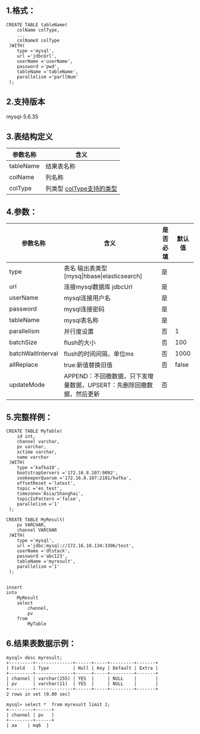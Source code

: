 ## 1.格式：
```
CREATE TABLE tableName(
    colName colType,
    ...
    colNameX colType
 )WITH(
    type ='mysql',
    url ='jdbcUrl',
    userName ='userName',
    password ='pwd',
    tableName ='tableName',
    parallelism ='parllNum'
 );

```

## 2.支持版本
 mysql-5.6.35
 
## 3.表结构定义
 
|参数名称|含义|
|----|---|
| tableName| 结果表名称|
| colName | 列名称|
| colType | 列类型 [colType支持的类型](docs/colType.md)|

## 4.参数：

|参数名称|含义|是否必填|默认值|
|----|----|----|----|
|type |表名 输出表类型[mysq&#124;hbase&#124;elasticsearch]|是||
|url | 连接mysql数据库 jdbcUrl |是||
|userName | mysql连接用户名 |是||
|password | mysql连接密码|是||
|tableName | mysql表名称|是||
|parallelism | 并行度设置|否|1|
|batchSize | flush的大小|否|100|
|batchWaitInterval | flush的时间间隔，单位ms|否|1000|
|allReplace| true:新值替换旧值|否|false|
|updateMode| APPEND：不回撤数据，只下发增量数据，UPSERT：先删除回撤数据，然后更新|否||

## 5.完整样例：
```
CREATE TABLE MyTable(
    id int,
    channel varchar,
    pv varchar,
    xctime varchar,
    name varchar
 )WITH(
    type ='kafka10',
    bootstrapServers ='172.16.8.107:9092',
    zookeeperQuorum ='172.16.8.107:2181/kafka',
    offsetReset ='latest',
    topic ='es_test',
    timezone='Asia/Shanghai',
    topicIsPattern ='false',
    parallelism ='1'
 );

CREATE TABLE MyResult(
    pv VARCHAR,
    channel VARCHAR
 )WITH(
    type ='mysql',
    url ='jdbc:mysql://172.16.10.134:3306/test',
    userName ='dtstack',
    password ='abc123',
    tableName ='myresult',
    parallelism ='1'
 );


insert  
into
    MyResult
    select
        channel,
        pv
    from
        MyTable        
 ```

## 6.结果表数据示例：
```
mysql> desc myresult;
+---------+--------------+------+-----+---------+-------+
| Field   | Type         | Null | Key | Default | Extra |
+---------+--------------+------+-----+---------+-------+
| channel | varchar(255) | YES  |     | NULL    |       |
| pv      | varchar(11)  | YES  |     | NULL    |       |
+---------+--------------+------+-----+---------+-------+
2 rows in set (0.00 sec)

mysql> select *  from myresult limit 1;
+---------+------+
| channel | pv   |
+---------+------+
| aa    | mq6  |
```